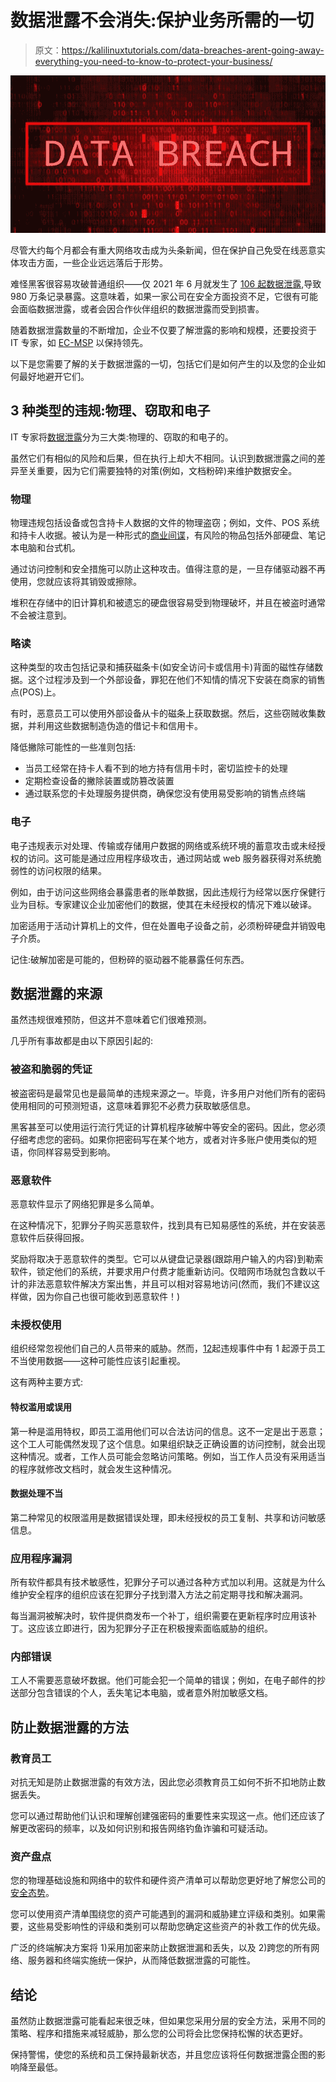 # 数据泄露不会消失:保护业务所需的一切

> 原文：<https://kalilinuxtutorials.com/data-breaches-arent-going-away-everything-you-need-to-know-to-protect-your-business/>

[![Data Breaches Aren’t Going Away: Everything You Need to Know to Protect Your Business](img//f5100280e8d28a284d0ee6afb9f3e279.png "Data Breaches Aren’t Going Away: Everything You Need to Know to Protect Your Business")](https://1.bp.blogspot.com/-m2vIHKmyyXU/YP6klODdRhI/AAAAAAAAOKo/HGnmKJs4k8cZnlj0Diet5RKQ-kKk0ppxwCLcBGAsYHQ/s16000/data%2Bbreach.jpg)

尽管大约每个月都会有重大网络攻击成为头条新闻，但在保护自己免受在线恶意实体攻击方面，一些企业远远落后于形势。

难怪黑客很容易攻破普通组织——仅 2021 年 6 月就发生了 [106 起数据泄露](https://www.itgovernance.co.uk/blog/list-of-data-breaches-and-cyber-attacks-in-june-2021-9-8-million-records-breached),导致 980 万条记录暴露。这意味着，如果一家公司在安全方面投资不足，它很有可能会面临数据泄露，或者会因合作伙伴组织的数据泄露而受到损害。

随着数据泄露数量的不断增加，企业不仅要了解泄露的影响和规模，还要投资于 IT 专家，如 [EC-MSP](https://www.ecmsp.co.uk/managed-it-services-london.php) 以保持领先。

以下是您需要了解的关于数据泄露的一切，包括它们是如何产生的以及您的企业如何最好地避开它们。

## **3 种类型的违规:物理、窃取和电子**

IT 专家将[数据泄露](https://www.forbes.com/sites/chuckbrooks/2021/03/02/alarming-cybersecurity-stats-------what-you-need-to-know-for-2021/)分为三大类:物理的、窃取的和电子的。

虽然它们有相似的风险和后果，但在执行上却大不相同。认识到数据泄露之间的差异至关重要，因为它们需要独特的对策(例如，文档粉碎)来维护数据安全。

### **物理**

物理违规包括设备或包含持卡人数据的文件的物理盗窃；例如，文件、POS 系统和持卡人收据。被认为是一种形式的[商业间谍](https://www.wired.com/story/the-murky-merits-of-a-private-spy-registry/)，有风险的物品包括外部硬盘、笔记本电脑和台式机。

通过访问控制和安全措施可以防止这种攻击。值得注意的是，一旦存储驱动器不再使用，您就应该将其销毁或擦除。

堆积在存储中的旧计算机和被遗忘的硬盘很容易受到物理破坏，并且在被盗时通常不会被注意到。

### **略读**

这种类型的攻击包括记录和捕获磁条卡(如安全访问卡或信用卡)背面的磁性存储数据。这个过程涉及到一个外部设备，罪犯在他们不知情的情况下安装在商家的销售点(POS)上。

有时，恶意员工可以使用外部设备从卡的磁条上获取数据。然后，这些窃贼收集数据，并利用这些数据制造伪造的借记卡和信用卡。

降低撇除可能性的一些准则包括:

*   当员工经常在持卡人看不到的地方持有信用卡时，密切监控卡的处理
*   定期检查设备的撇除装置或防篡改装置
*   通过联系您的卡处理服务提供商，确保您没有使用易受影响的销售点终端

### **电子**

电子违规表示对处理、传输或存储用户数据的网络或系统环境的蓄意攻击或未经授权的访问。这可能是通过应用程序级攻击，通过网站或 web 服务器获得对系统脆弱性的访问权限的结果。

例如，由于访问这些网络会暴露患者的账单数据，因此违规行为经常以医疗保健行业为目标。专家建议企业加密他们的数据，使其在未经授权的情况下难以破译。

加密适用于活动计算机上的文件，但在处置电子设备之前，必须粉碎硬盘并销毁电子介质。

记住:破解加密是可能的，但粉碎的驱动器不能暴露任何东西。

## **数据泄露的来源**

虽然违规很难预防，但这并不意味着它们很难预测。

几乎所有事故都是由以下原因引起的:

### **被盗和脆弱的凭证**

被盗密码是最常见也是最简单的违规来源之一。毕竟，许多用户对他们所有的密码使用相同的可预测短语，这意味着罪犯不必费力获取敏感信息。

黑客甚至可以使用运行流行凭证的计算机程序破解中等安全的密码。因此，您必须仔细考虑您的密码。如果你把密码写在某个地方，或者对许多账户使用类似的短语，你同样容易受到影响。

### **恶意软件**

恶意软件显示了网络犯罪是多么简单。

在这种情况下，犯罪分子购买恶意软件，找到具有已知易感性的系统，并在安装恶意软件后获得回报。

奖励将取决于恶意软件的类型。它可以从键盘记录器(跟踪用户输入的内容)到勒索软件，锁定他们的系统，并要求用户付费才能重新访问。仅暗网市场就包含数以千计的非法恶意软件解决方案出售，并且可以相对容易地访问(然而，我们不建议这样做，因为你自己也很可能收到恶意软件！)

### **未授权使用**

组织经常忽视他们自己的人员带来的威胁。然而，[12](https://www.itgovernance.eu/blog/en/the-6-most-common-ways-data-breaches-occur)起违规事件中有 1 起源于员工不当使用数据——这种可能性应该引起重视。

这有两种主要方式:

#### **特权滥用或误用**

第一种是滥用特权，即员工滥用他们可以合法访问的信息。这不一定是出于恶意；这个工人可能偶然发现了这个信息。如果组织缺乏正确设置的访问控制，就会出现这种情况。或者，工作人员可能会忽略访问策略。例如，当工作人员没有采用适当的程序就修改文档时，就会发生这种情况。

#### **数据处理不当**

第二种常见的权限滥用是数据错误处理，即未经授权的员工复制、共享和访问敏感信息。

### **应用程序漏洞**

所有软件都具有技术敏感性，犯罪分子可以通过各种方式加以利用。这就是为什么维护安全程序的组织应该在犯罪分子找到潜入方法之前定期寻找和解决漏洞。

每当漏洞被解决时，软件提供商发布一个补丁，组织需要在更新程序时应用该补丁。这应该立即进行，因为犯罪分子正在积极搜索面临威胁的组织。

### **内部错误**

工人不需要恶意破坏数据。他们可能会犯一个简单的错误；例如，在电子邮件的抄送部分包含错误的个人，丢失笔记本电脑，或者意外附加敏感文档。

## **防止数据泄露的方法**

### **教育员工**

对抗无知是防止数据泄露的有效方法，因此您必须教育员工如何不折不扣地防止数据丢失。

您可以通过帮助他们认识和理解创建强密码的重要性来实现这一点。他们还应该了解更改密码的频率，以及如何识别和报告网络钓鱼诈骗和可疑活动。

### **资产盘点**

您的物理基础设施和网络中的软件和硬件资产清单可以帮助您更好地了解您公司的[安全态势](https://cipher.com/blog/5-effective-ways-to-prevent-data-breaches/)。

您可以使用资产清单围绕您的资产可能遇到的漏洞和威胁建立评级和类别。如果需要，这些易受影响性的评级和类别可以帮助您确定这些资产的补救工作的优先级。

广泛的终端解决方案将 1)采用加密来防止数据泄漏和丢失，以及 2)跨您的所有网络、服务器和终端实施统一保护，从而降低数据泄露的可能性。

## **结论**

虽然防止数据泄露可能看起来很乏味，但如果您采用分层的安全方法，采用不同的策略、程序和措施来减轻威胁，那么您的公司将会比您保持松懈的状态更好。

保持警惕，使您的系统和员工保持最新状态，并且您应该将任何数据泄露企图的影响降至最低。